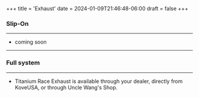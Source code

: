 +++
title = 'Exhaust'
date = 2024-01-09T21:46:48-06:00
draft = false
+++

### Slip-On

---

- coming soon

---

### Full system

---

- Titanium Race Exhaust is available through your dealer, directly from KoveUSA, or through Uncle Wang's Shop.
